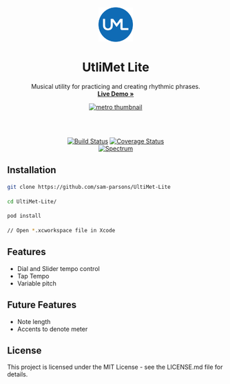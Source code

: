 <br>

<p align="center">
  <a href="https://github.com/sam-parsons/UltiMet-Lite">
    <img src="./assets/UML.png" alt="metro symbol" width="80" />
  </a>
</p>

<h1 align="center">UtliMet Lite</h1>

<p align="center">
  Musical utility for practicing and creating rhythmic phrases</a>.
  <br>
  <a href="https://github.com/sam-parsons/UltiMet-Lite"><strong>Live Demo »</strong></a>
</p>
<p align="center">
    <a href="https://github.com/sam-parsons/UltiMet-Lite">
    <img src="./assets/ultimetlife.gif" alt="metro thumbnail" width="50%" />
    </a>
</p>

<br>
<br>

<p align="center">
  <a href="https://travis-ci.org/reakit/reakit"><img alt="Build Status" src="https://img.shields.io/travis/reakit/reakit/master.svg?style=flat-square" /></a>
  <a href="https://codecov.io/gh/reakit/reakit/branch/master"><img alt="Coverage Status" src="https://img.shields.io/codecov/c/github/reakit/reakit/master.svg?style=flat-square" /></a><br>
  <a href="https://spectrum.chat/reakit"><img src="https://img.shields.io/badge/community-spectrum-7A2DFB.svg?style=flat-square" alt="Spectrum" /></a>

</p>

## Installation

```sh
git clone https://github.com/sam-parsons/UltiMet-Lite

cd UltiMet-Lite/

pod install

// Open *.xcworkspace file in Xcode
```

## Features

- Dial and Slider tempo control
- Tap Tempo
- Variable pitch

## Future Features

- Note length
- Accents to denote meter

## License

This project is licensed under the MIT License - see the LICENSE.md file for details.

